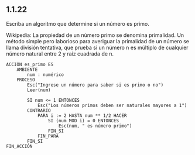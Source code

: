 ## 1.1.22
Escriba un algoritmo que determine si un número es primo.

Wikipedia: La propiedad de un número primo se denomina primalidad. Un método simple pero laborioso para averiguar la primalidad de un número se llama división tentativa, que prueba si un número n es múltiplo de cualquier número natural entre 2 y raíz cuadrada de n.

```
ACCIÓN es_primo ES
	AMBIENTE
		num : numérico
	PROCESO
		Esc("Ingrese un número para saber si es primo o no")
		Leer(num)

		SI num <= 1 ENTONCES
			Esc("Los números primos deben ser naturales mayores a 1")
		CONTRARIO
			PARA i := 2 HASTA num ** 1/2 HACER
				SI (num MOD i) = 0 ENTONCES
					Esc(num, " es número primo")
				FIN_SI
			FIN_PARA
		FIN_SI
FIN_ACCIÓN
```
